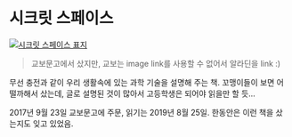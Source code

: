 # 시크릿 스페이스

[![시크릿 스페이스 표지](https://image.aladin.co.kr/product/11388/37/cover500/k512531691_1.jpg)](https://www.aladin.co.kr/shop/wproduct.aspx?ItemId=113883797)

> 교보문고에서 샀지만, 교보는 image link를 사용할 수 없어서 알라딘을 link :)

무선 충전과 같이 우리 생활속에 있는 과학 기술을 설명해 주는 책.
꼬맹이들이 보면 어떨까해서 샀는데, 글로 설명된 것이 많아서 고등학생은 되어야 읽을만 할 듯...

2017년 9월 23일 교보문고에 주문, 읽기는 2019년 8월 25일. 한동안은 이런 책을 샀는지도 잊고 있었음.
